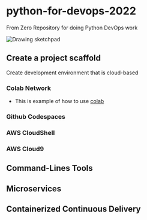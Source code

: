 # python-for-devops-2022
From Zero Repository for doing Python DevOps work

![Drawing sketchpad](https://user-images.githubusercontent.com/48238441/205438098-27c4ccf8-d927-480b-a737-3972403c8edd.png)

## Create a project scaffold

Create development environment that is cloud-based

### Colab Network

* This is example of how to use [colab](https://github.com/zamigaliyev/python-for-devops-2022/blob/main/getting_started_python.ipynb)

### Github Codespaces
### AWS CloudShell
### AWS Cloud9

## Command-Lines Tools

## Microservices

## Containerized Continuous Delivery

